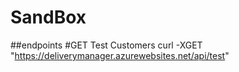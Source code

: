 # SandBox

##endpoints
#GET Test Customers
curl -XGET "https://deliverymanager.azurewebsites.net/api/test"